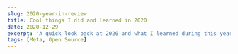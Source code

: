 ```yaml
---
slug: 2020-year-in-review
title: Cool things I did and learned in 2020
date: 2020-12-29
excerpt: 'A quick look back at 2020 and what I learned during this year.'
tags: [Meta, Open Source]
---
```

